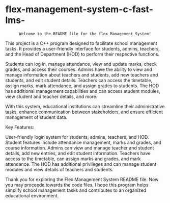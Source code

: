 # flex-management-system-c-fast-lms-


          Welcome to the README file for the flex Management System!

 This project is a C++ program designed to facilitate school management tasks. It provides a user-friendly interface 
 for students, admins, teachers, and the Head of Department (HOD) to perform their respective functions.
 
 Students can log in, manage attendance, view and update marks, check grades, and access their courses. 
 Admins have the ability to view and manage information about teachers and students, add new teachers and students, and edit student details.
 Teachers can access the timetable, assign marks, mark attendance, and assign grades to students.
 The HOD has additional management capabilities and can access student modules, view student and teacher details, and more.
 
 With this system, educational institutions can streamline their administrative tasks, enhance communication 
 between stakeholders, and ensure efficient management of student data.
 
Key Features:

User-friendly login system for students, admins, teachers, and HOD.
Student features include attendance management, marks and grades, and course information.
Admins can view and manage teacher and student details, add new entries, and edit student information.
Teachers have access to the timetable, can assign marks and grades, and mark attendance.
The HOD has additional privileges and can manage student modules and view details of teachers and students.

Thank you for exploring the Flex Management System README file.
Now you may proceede towards the code files.
I hope this program helps simplify school management tasks and contributes to an organized educational environment.
